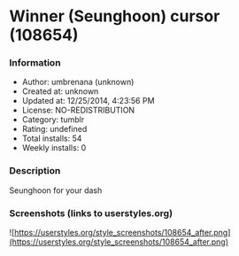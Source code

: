 # Winner (Seunghoon) cursor (108654)

### Information
- Author: umbrenana (unknown)
- Created at: unknown
- Updated at: 12/25/2014, 4:23:56 PM
- License: NO-REDISTRIBUTION
- Category: tumblr
- Rating: undefined
- Total installs: 54
- Weekly installs: 0


### Description
Seunghoon for your dash


### Screenshots (links to userstyles.org)
![https://userstyles.org/style_screenshots/108654_after.png](https://userstyles.org/style_screenshots/108654_after.png)


